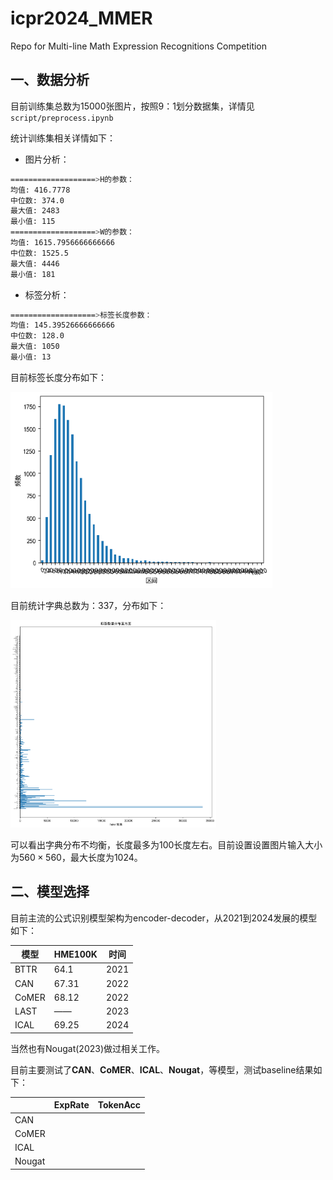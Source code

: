# icpr2024_MMER

Repo for Multi-line Math Expression Recognitions Competition

## 一、数据分析

目前训练集总数为15000张图片，按照9：1划分数据集，详情见`script/preprocess.ipynb`

统计训练集相关详情如下：

* 图片分析：

```bash
===================>H的参数：
均值: 416.7778
中位数: 374.0
最大值: 2483
最小值: 115
===================>W的参数：
均值: 1615.7956666666666
中位数: 1525.5
最大值: 4446
最小值: 181
```

* 标签分析：

```bash
===================>标签长度参数：
均值: 145.39526666666666
中位数: 128.0
最大值: 1050
最小值: 13
```

目前标签长度分布如下：

<img src="img\2.png" alt="2" style="zoom:72%;" />

目前统计字典总数为：337，分布如下：

<img src="img\1.png" alt="1" style="zoom: 33%;" />

可以看出字典分布不均衡，长度最多为100长度左右。目前设置设置图片输入大小为$560\times560$​，最大长度为1024。

## 二、模型选择

目前主流的公式识别模型架构为encoder-decoder，从2021到2024发展的模型如下：

| 模型  | HME100K | 时间 |
| ----- | ------- | ---- |
| BTTR  | 64.1    | 2021 |
| CAN   | 67.31   | 2022 |
| CoMER | 68.12   | 2022 |
| LAST  | ——      | 2023 |
| ICAL  | 69.25   | 2024 |

当然也有Nougat(2023)做过相关工作。

目前主要测试了**CAN**、**CoMER**、**ICAL**、**Nougat**，等模型，测试baseline结果如下：

|        | ExpRate | TokenAcc |
| ------ | ------- | -------- |
| CAN    |         |          |
| CoMER  |         |          |
| ICAL   |         |          |
| Nougat |         |          |

